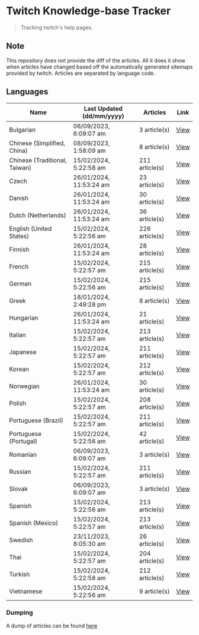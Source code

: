 # Twitch Knowledge-base Tracker
> Tracking twitch's help pages. 

## Note
This repository does not provide the diff of the articles. All it does it show when articles have changed based
off the automatically generated sitemaps provided by twitch. Articles are separated by language code.

## Languages

| Name                          | Last Updated (dd/mm/yyyy) | Articles       | Link                   |
|-------------------------------|---------------------------|----------------|------------------------|
| Bulgarian                     | 06/09/2023, 6:09:07 am    | 3 article(s)   | [View](docs/bg.md)     |
| Chinese (Simplified, China)   | 08/09/2023, 1:58:09 am    | 8 article(s)   | [View](docs/zh_CN.md)  |
| Chinese (Traditional, Taiwan) | 15/02/2024, 5:22:58 am    | 211 article(s) | [View](docs/zh_TW.md)  |
| Czech                         | 26/01/2024, 11:53:24 am   | 23 article(s)  | [View](docs/cs.md)     |
| Danish                        | 26/01/2024, 11:53:24 am   | 30 article(s)  | [View](docs/da.md)     |
| Dutch (Netherlands)           | 26/01/2024, 11:53:24 am   | 36 article(s)  | [View](docs/nl_NL.md)  |
| English (United States)       | 15/02/2024, 5:22:56 am    | 226 article(s) | [View](docs/en_US.md)  |
| Finnish                       | 26/01/2024, 11:53:24 am   | 28 article(s)  | [View](docs/fi.md)     |
| French                        | 15/02/2024, 5:22:57 am    | 215 article(s) | [View](docs/fr.md)     |
| German                        | 15/02/2024, 5:22:56 am    | 215 article(s) | [View](docs/de.md)     |
| Greek                         | 18/01/2024, 2:49:28 pm    | 8 article(s)   | [View](docs/el.md)     |
| Hungarian                     | 26/01/2024, 11:53:24 am   | 21 article(s)  | [View](docs/hu.md)     |
| Italian                       | 15/02/2024, 5:22:57 am    | 213 article(s) | [View](docs/it.md)     |
| Japanese                      | 15/02/2024, 5:22:57 am    | 211 article(s) | [View](docs/ja.md)     |
| Korean                        | 15/02/2024, 5:22:57 am    | 212 article(s) | [View](docs/ko.md)     |
| Norwegian                     | 26/01/2024, 11:53:24 am   | 30 article(s)  | [View](docs/no.md)     |
| Polish                        | 15/02/2024, 5:22:57 am    | 208 article(s) | [View](docs/pl.md)     |
| Portuguese (Brazil)           | 15/02/2024, 5:22:57 am    | 211 article(s) | [View](docs/pt_BR.md)  |
| Portuguese (Portugal)         | 15/02/2024, 5:22:56 am    | 42 article(s)  | [View](docs/pt_PT.md)  |
| Romanian                      | 06/09/2023, 6:09:07 am    | 3 article(s)   | [View](docs/ro.md)     |
| Russian                       | 15/02/2024, 5:22:57 am    | 211 article(s) | [View](docs/ru.md)     |
| Slovak                        | 06/09/2023, 6:09:07 am    | 3 article(s)   | [View](docs/sk.md)     |
| Spanish                       | 15/02/2024, 5:22:56 am    | 213 article(s) | [View](docs/es.md)     |
| Spanish (Mexico)              | 15/02/2024, 5:22:57 am    | 213 article(s) | [View](docs/es_MX.md)  |
| Swedish                       | 23/11/2023, 8:05:30 am    | 26 article(s)  | [View](docs/sv.md)     |
| Thai                          | 15/02/2024, 5:22:57 am    | 204 article(s) | [View](docs/th.md)     |
| Turkish                       | 15/02/2024, 5:22:58 am    | 212 article(s) | [View](docs/tr.md)     |
| Vietnamese                    | 15/02/2024, 5:22:56 am    | 9 article(s)   | [View](docs/vi.md)     |

### Dumping
A dump of articles can be found [here](docs/RAW.md)